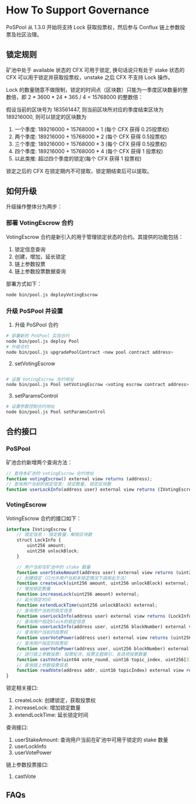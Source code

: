 # How To Support Governance

PoSPool 从 1.3.0 开始将支持 Lock 获取投票权，然后参与 Conflux 链上参数投票及社区治理。

## 锁定规则

矿池中处于 available 状态的 CFX 可用于锁定, 换句话说只有处于 stake 状态的 CFX 可以用于锁定并获取投票权，unstake 之后 CFX 不支持 Lock 操作。

Lock 的数量随意不做限制，锁定的时间点（区块数）只能为一季度区块数量的整数倍，即 2 * 3600 * 24 * 365 / 4 = 15768000 的整数倍：

假设当前的区块号为 183561447, 则当前区块所对应的季度结束区块为 189216000, 则可以锁定的区块数为

1. 一个季度: 189216000 + 15768000 * 1 (每个 CFX 获得 0.25投票权)
2. 两个季度: 189216000 + 15768000 * 2 (每个 CFX 获得 0.5投票权)
3. 三个季度: 189216000 + 15768000 * 3 (每个 CFX 获得 0.5投票权)
4. 四个季度: 189216000 + 15768000 * 4 (每个 CFX 获得 1 投票权)
5. 以此类推: 超过四个季度的锁定(每个 CFX 获得 1 投票权)

锁定之后的 CFX 在锁定期内不可提取，锁定期结束后可以提取。

## 如何升级

升级操作整体分为两步：

### 部署 VotingEscrow 合约

VotingEscrow 合约是新引入的用于管理锁定状态的合约。其提供的功能包括：

1. 锁定信息查询
2. 创建，增加，延长锁定
3. 链上参数投票
4. 链上参数投票数据查询

部署方式如下：

```sh
node bin/pool.js deployVotingEscrow
```

### 升级 PoSPool 并设置

1. 升级 PoSPool 合约

```sh
# 部署新的 PoSPool 实现合约
node bin/pool.js deploy Pool
# 升级合约
node bin/pool.js upgradePoolContract <new pool contract address>
```

2. setVotingEscrow

```sh

# 设置 VotingEscrow 合约地址
node bin/pool.js Pool setVotingEscrow <voting escrow contract address>
```

3. setParamsControl

```sh
# 设置参数控制合约地址
node bin/pool.js Pool setParamsControl
```

## 合约接口

### PoSPool

矿池合约新增两个查询方法：

```js
// 查询本矿池的 votingEscrow 合约地址
function votingEscrow() external view returns (address);
// 查询用户当前的锁定信息: 锁定数量, 锁定区块数
function userLockInfo(address user) external view returns (IVotingEscrow.LockInfo memory);
```

### VotingEscrow

VotingEscrow 合约的接口如下：

```js
interface IVotingEscrow {
    // 锁定信息： 锁定数量，解锁区块数
    struct LockInfo {
        uint256 amount;
        uint256 unlockBlock;
    }

    // 用户当前在矿池中的 stake 数量
    function userStakeAmount(address user) external view returns (uint256);
    // 创建锁定（只允许用户当前未锁定情况下调用此方法）
    function createLock(uint256 amount, uint256 unlockBlock) external;
    // 增加锁定数量
    function increaseLock(uint256 amount) external;
    // 延长锁定时间
    function extendLockTime(uint256 unlockBlock) external;
    // 查询用户当前的锁定信息
    function userLockInfo(address user) external view returns (LockInfo memory);
    // 查询用户指定block的锁定信息
    function userLockInfo(address user, uint256 blockNumber) external view returns (LockInfo memory);
    // 查询用户当前的投票权
    function userVotePower(address user) external view returns (uint256);
    // 查询用户指定的投票权
    function userVotePower(address user, uint256 blockNumber) external view returns (uint256);
    // 进行链上参数投票: 投票轮次，投票主题索引，各选项投票数量
    function castVote(uint64 vote_round, uint16 topic_index, uint256[3] memory votes) external;
    // 查询链上参数投票信息
    function readVote(address addr, uint16 topicIndex) external view returns (ParamsControl.Vote memory);
}
```

锁定相关接口:

1. createLock: 创建锁定，获取投票权
2. increaseLock: 增加锁定数量
3. extendLockTime: 延长锁定时间

查询接口:

1. userStakeAmount: 查询用户当前在矿池中可用于锁定的 stake 数量
2. userLockInfo
3. userVotePower

链上参数投票接口:

1. castVote

## FAQs
